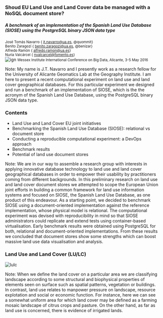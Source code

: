 ### Shoud EU Land Use and Land Cover data be managed with a NoSQL document store?
##### A benchmark of an implementation of the Spanish Land Use Database (SIOSE) using the PostgreSQL binary JSON data type
  
<small>José Tomás Navarro    {<i class="fa fa-envelope"></i> jt.navarro@ua.es,  <i class="fa fa-github"></i> @quommit}</small>  
<small>Benito Zaragozí    {<i class="fa fa-envelope"></i> benito.zaragozi@ua.es,  <i class="fa fa-github"></i> @benizar}</small>  
<small>Alfredo Ramón    {<i class="fa fa-envelope"></i>  alfredo.ramon@ua.es}</small>  
<small>Nuria Valcárcel    {<i class="fa fa-envelope"></i>  nvalcarcel@fomento.es}</small>  
![ign](http://labgeo.github.io/bigdata2016-siose-benchmark/img/iig-ign.jpg)
<small>Wessex Institute International Conference on Big Data, Alicante, 3-5 May 2016</small>

Note:
My name is J.T. Navarro and I presently work as a research fellow for the University of Alicante Geomatics Lab at the Geography Institute. I am here to present a recent computational experiment on land use and land cover geographical databases. For this particular experiment we designed and run a benchmark of an implementation of SIOSE, which is the the acronym of the Spanish Land Use Database, using the PostgreSQL binary JSON data type.


### Contents
-  Land Use and Land Cover EU joint initiatives
-  Benchmarking the Spanish Land Use Database (SIOSE): relational vs document store
-  Conducting a reproducible computational experiment: a DevOps approach
-  Benchmark results
-  Potential of land use document stores

Note:
We are in our way to assemble a research group with interests in applying innovative database technology to land use and land cover geographical databases in order to empower their usability by practitioners coming from different backgrounds. In this preliminary research on land use and land cover document stores we attempted to scope the European Union joint efforts in building a common framework for land use information systems and focused on SIOSE, the Spanish Land Use Database, as one product of this endeavour. As a starting point, we decided to benchmark SIOSE using a document-oriented implementation against the reference implementation, whose physical model is relational. The computational experiment was devised with reproducibility in mind so that SIOSE administrators could replicate and extend tests using container-based virtualisation. Early benchmark results were obtained using PostgreSQL for both, relational and document-oriented implementations. From these results we concluded that document stores show some strengths which can boost massive land use data visualisation and analysis.



### Land Use and Land Cover (LU/LC)
![lulc](http://labgeo.github.io/bigdata2016-siose-benchmark/img/lulc.png)

Note:
When we define the land cover on a particular area we are classifying landscape according to some structural and biophysical properties of elements seen on surface such as spatial patterns, vegetation or buildings. In contrast, land use relates to manpower pressure on landscape, resource explotation and social or economic function. For instance, here we can see a somewhat uniform area for which land cover may be defined as a farming mosaic landscape of citrus crops and pasture. On the other hand, as far as land use is concerned, there is evidence of irrigated lands.
